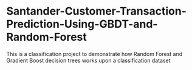 # Santander-Customer-Transaction-Prediction-Using-GBDT-and-Random-Forest
This is a classification project to demonstrate how Random Forest and Gradient Boost decision trees works upon a classification dataset

